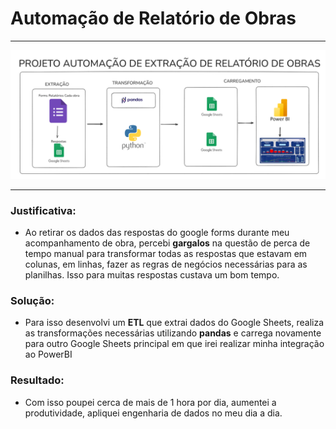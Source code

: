 # Automação de Relatório de Obras
---
![ETL do Projeto](img/Projeto.png)

---
### Justificativa:
- Ao retirar os dados das respostas do google forms durante meu acompanhamento de obra, percebi **gargalos** na questão de perca de tempo manual para transformar todas as respostas que estavam em colunas, em linhas, fazer as regras de negócios necessárias para as planilhas. Isso para muitas respostas custava um bom tempo.

### Solução:
- Para isso desenvolvi um **ETL** que extrai dados do Google Sheets, realiza as transformações necessárias utilizando **pandas** e carrega novamente para outro Google Sheets principal em que irei realizar minha integração ao PowerBI

### Resultado:
- Com isso poupei cerca de mais de 1 hora por dia, aumentei a produtividade, apliquei engenharia de dados no meu dia a dia.
